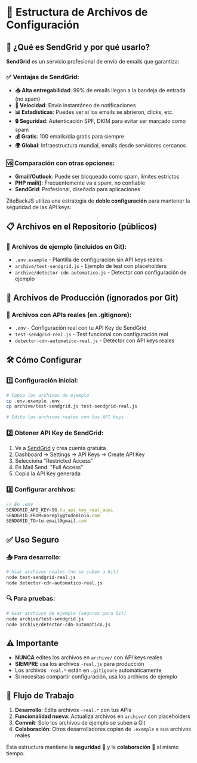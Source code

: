 # 📁 Estructura de Archivos de Configuración

## 📧 **¿Qué es SendGrid y por qué usarlo?**

**SendGrid** es un servicio profesional de envío de emails que garantiza:

### ✅ **Ventajas de SendGrid:**
- **📥 Alta entregabilidad**: 99% de emails llegan a la bandeja de entrada (no spam)
- **🚀 Velocidad**: Envío instantáneo de notificaciones
- **📊 Estadísticas**: Puedes ver si los emails se abrieron, clicks, etc.
- **🔒 Seguridad**: Autenticación SPF, DKIM para evitar ser marcado como spam
- **💰 Gratis**: 100 emails/día gratis para siempre
- **🌍 Global**: Infraestructura mundial, emails desde servidores cercanos

### 🆚 **Comparación con otras opciones:**
- **Gmail/Outlook**: Puede ser bloqueado como spam, límites estrictos
- **PHP mail()**: Frecuentemente va a spam, no confiable
- **SendGrid**: Profesional, diseñado para aplicaciones

ZiteBackJS utiliza una estrategia de **doble configuración** para mantener la seguridad de las API keys:

## 📋 **Archivos en el Repositorio (públicos)**

### 🔧 Archivos de ejemplo (incluidos en Git):
- `.env.example` - Plantilla de configuración sin API keys reales
- `archive/test-sendgrid.js` - Ejemplo de test con placeholders
- `archive/detector-cdn-automatico.js` - Detector con configuración de ejemplo

## 🔐 **Archivos de Producción (ignorados por Git)**

### 🚫 Archivos con APIs reales (en .gitignore):
- `.env` - Configuración real con tu API Key de SendGrid
- `test-sendgrid-real.js` - Test funcional con configuración real
- `detector-cdn-automatico-real.js` - Detector con API keys reales

## 🛠️ **Cómo Configurar**

### 1️⃣ **Configuración inicial:**
```bash
# Copia los archivos de ejemplo
cp .env.example .env
cp archive/test-sendgrid.js test-sendgrid-real.js

# Edita los archivos reales con tus API keys
```

### 2️⃣ **Obtener API Key de SendGrid:**
1. Ve a [SendGrid](https://sendgrid.com) y crea cuenta gratuita
2. Dashboard → Settings → API Keys → Create API Key
3. Selecciona "Restricted Access"
4. En Mail Send: "Full Access"
5. Copia la API Key generada

### 3️⃣ **Configurar archivos:**
```javascript
// En .env
SENDGRID_API_KEY=SG.tu_api_key_real_aqui
SENDGRID_FROM=noreply@tudominio.com
SENDGRID_TO=tu-email@gmail.com
```

## ✅ **Uso Seguro**

### 📤 **Para desarrollo:**
```bash
# Usar archivos reales (no se suben a Git)
node test-sendgrid-real.js
node detector-cdn-automatico-real.js
```

### 🔍 **Para pruebas:**
```bash
# Usar archivos de ejemplo (seguros para Git)
node archive/test-sendgrid.js
node archive/detector-cdn-automatico.js
```

## ⚠️ **Importante**

- **NUNCA** edites los archivos en `archive/` con API keys reales
- **SIEMPRE** usa los archivos `-real.js` para producción
- Los archivos `-real.*` están en `.gitignore` automáticamente
- Si necesitas compartir configuración, usa los archivos de ejemplo

## 🔄 **Flujo de Trabajo**

1. **Desarrollo**: Edita archivos `-real.*` con tus APIs
2. **Funcionalidad nueva**: Actualiza archivos en `archive/` con placeholders
3. **Commit**: Solo los archivos de ejemplo se suben a Git
4. **Colaboración**: Otros desarrolladores copian de `.example` a sus archivos reales

Esta estructura mantiene la **seguridad** 🔐 y la **colaboración** 🤝 al mismo tiempo.
